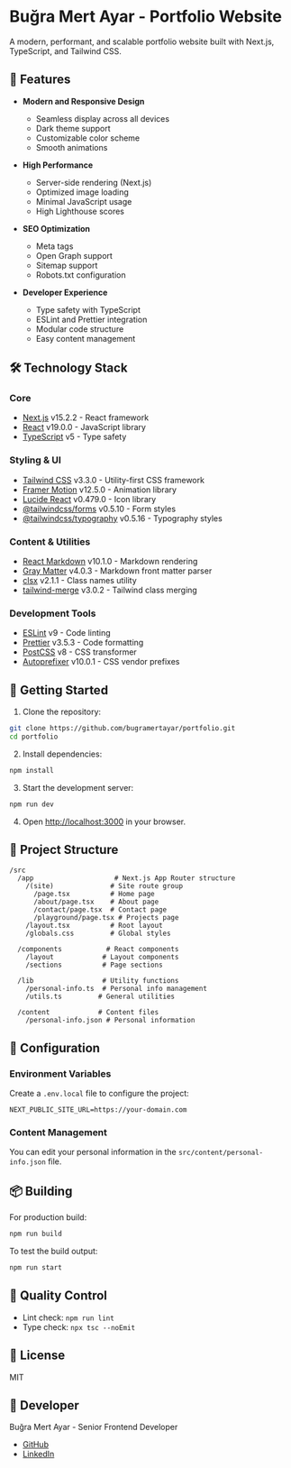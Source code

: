 # Buğra Mert Ayar - Portfolio Website

A modern, performant, and scalable portfolio website built with Next.js, TypeScript, and Tailwind CSS.

## 🌟 Features

- **Modern and Responsive Design**

  - Seamless display across all devices
  - Dark theme support
  - Customizable color scheme
  - Smooth animations

- **High Performance**

  - Server-side rendering (Next.js)
  - Optimized image loading
  - Minimal JavaScript usage
  - High Lighthouse scores

- **SEO Optimization**

  - Meta tags
  - Open Graph support
  - Sitemap support
  - Robots.txt configuration

- **Developer Experience**
  - Type safety with TypeScript
  - ESLint and Prettier integration
  - Modular code structure
  - Easy content management

## 🛠️ Technology Stack

### Core

- [Next.js](https://nextjs.org/) v15.2.2 - React framework
- [React](https://reactjs.org/) v19.0.0 - JavaScript library
- [TypeScript](https://www.typescriptlang.org/) v5 - Type safety

### Styling & UI

- [Tailwind CSS](https://tailwindcss.com/) v3.3.0 - Utility-first CSS framework
- [Framer Motion](https://www.framer.com/motion/) v12.5.0 - Animation library
- [Lucide React](https://lucide.dev/) v0.479.0 - Icon library
- [@tailwindcss/forms](https://github.com/tailwindlabs/tailwindcss-forms) v0.5.10 - Form styles
- [@tailwindcss/typography](https://tailwindcss.com/docs/typography-plugin) v0.5.16 - Typography styles

### Content & Utilities

- [React Markdown](https://github.com/remarkjs/react-markdown) v10.1.0 - Markdown rendering
- [Gray Matter](https://github.com/jonschlinkert/gray-matter) v4.0.3 - Markdown front matter parser
- [clsx](https://github.com/lukeed/clsx) v2.1.1 - Class names utility
- [tailwind-merge](https://github.com/dcastil/tailwind-merge) v3.0.2 - Tailwind class merging

### Development Tools

- [ESLint](https://eslint.org/) v9 - Code linting
- [Prettier](https://prettier.io/) v3.5.3 - Code formatting
- [PostCSS](https://postcss.org/) v8 - CSS transformer
- [Autoprefixer](https://github.com/postcss/autoprefixer) v10.0.1 - CSS vendor prefixes

## 🚀 Getting Started

1. Clone the repository:

```bash
git clone https://github.com/bugramertayar/portfolio.git
cd portfolio
```

2. Install dependencies:

```bash
npm install
```

3. Start the development server:

```bash
npm run dev
```

4. Open [http://localhost:3000](http://localhost:3000) in your browser.

## 📁 Project Structure

```
/src
  /app                    # Next.js App Router structure
    /(site)              # Site route group
      /page.tsx          # Home page
      /about/page.tsx    # About page
      /contact/page.tsx  # Contact page
      /playground/page.tsx # Projects page
    /layout.tsx          # Root layout
    /globals.css         # Global styles

  /components           # React components
    /layout            # Layout components
    /sections          # Page sections

  /lib                 # Utility functions
    /personal-info.ts  # Personal info management
    /utils.ts         # General utilities

  /content            # Content files
    /personal-info.json # Personal information
```

## 🔧 Configuration

### Environment Variables

Create a `.env.local` file to configure the project:

```env
NEXT_PUBLIC_SITE_URL=https://your-domain.com
```

### Content Management

You can edit your personal information in the `src/content/personal-info.json` file.

## 📦 Building

For production build:

```bash
npm run build
```

To test the build output:

```bash
npm run start
```

## 🧪 Quality Control

- Lint check: `npm run lint`
- Type check: `npx tsc --noEmit`

## 📄 License

MIT

## 👤 Developer

Buğra Mert Ayar - Senior Frontend Developer

- [GitHub](https://github.com/bugramertayar)
- [LinkedIn](https://www.linkedin.com/in/bugra-mert-ayar/)
